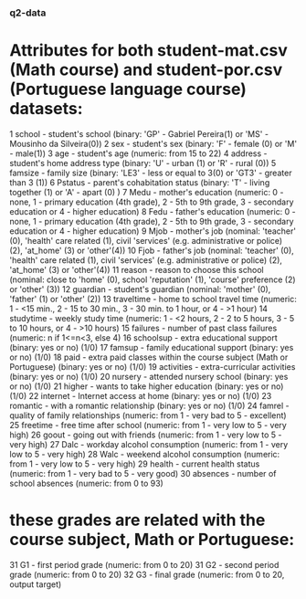 ### q2-data
# Attributes for both student-mat.csv (Math course) and student-por.csv (Portuguese language course) datasets:

1 school - student's school (binary: 'GP' - Gabriel Pereira(1) or 'MS' - Mousinho da Silveira(0))
2 sex - student's sex (binary: 'F' - female (0) or 'M' - male(1))
3 age - student's age (numeric: from 15 to 22)
4 address - student's home address type (binary: 'U' - urban (1) or 'R' - rural (0))
5 famsize - family size (binary: 'LE3' - less or equal to 3(0) or 'GT3' - greater than 3 (1))
6 Pstatus - parent's cohabitation status (binary: 'T' - living together (1) or 'A' - apart (0) )
7 Medu - mother's education (numeric: 0 - none, 1 - primary education (4th grade), 2 - 5th to 9th grade, 3 - secondary education or 4 - higher education)
8 Fedu - father's education (numeric: 0 - none, 1 - primary education (4th grade), 2 - 5th to 9th grade, 3 - secondary education or 4 - higher education)
9 Mjob - mother's job (nominal: 'teacher' (0), 'health' care related (1), civil 'services' (e.g. administrative or police) (2), 'at_home' (3) or 'other'(4))
10 Fjob - father's job (nominal: 'teacher' (0), 'health' care related (1), civil 'services' (e.g. administrative or police) (2), 'at_home' (3) or 'other'(4))
11 reason - reason to choose this school (nominal: close to 'home' (0), school 'reputation' (1), 'course' preference (2) or 'other' (3))
12 guardian - student's guardian (nominal: 'mother' (0), 'father' (1) or 'other' (2))
13 traveltime - home to school travel time (numeric: 1 - <15 min., 2 - 15 to 30 min., 3 - 30 min. to 1 hour, or 4 - >1 hour)
14 studytime - weekly study time (numeric: 1 - <2 hours, 2 - 2 to 5 hours, 3 - 5 to 10 hours, or 4 - >10 hours)
15 failures - number of past class failures (numeric: n if 1<=n<3, else 4)
16 schoolsup - extra educational support (binary: yes or no) (1/0)
17 famsup - family educational support (binary: yes or no) (1/0)
18 paid - extra paid classes within the course subject (Math or Portuguese) (binary: yes or no) (1/0)
19 activities - extra-curricular activities (binary: yes or no) (1/0)
20 nursery - attended nursery school (binary: yes or no) (1/0)
21 higher - wants to take higher education (binary: yes or no) (1/0)
22 internet - Internet access at home (binary: yes or no) (1/0)
23 romantic - with a romantic relationship (binary: yes or no) (1/0)
24 famrel - quality of family relationships (numeric: from 1 - very bad to 5 - excellent)
25 freetime - free time after school (numeric: from 1 - very low to 5 - very high)
26 goout - going out with friends (numeric: from 1 - very low to 5 - very high)
27 Dalc - workday alcohol consumption (numeric: from 1 - very low to 5 - very high)
28 Walc - weekend alcohol consumption (numeric: from 1 - very low to 5 - very high)
29 health - current health status (numeric: from 1 - very bad to 5 - very good)
30 absences - number of school absences (numeric: from 0 to 93)

# these grades are related with the course subject, Math or Portuguese:
31 G1 - first period grade (numeric: from 0 to 20)
31 G2 - second period grade (numeric: from 0 to 20)
32 G3 - final grade (numeric: from 0 to 20, output target)
